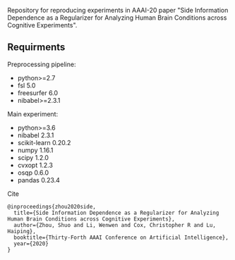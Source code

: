 Repository for reproducing experiments in AAAI-20 paper "Side Information Dependence as a Regularizer for Analyzing Human Brain Conditions across Cognitive Experiments". 

## Requirments

Preprocessing pipeline: 

* python>=2.7
* fsl 5.0
* freesurfer 6.0
* nibabel>=2.3.1

Main experiment: 

* python>=3.6
* nibabel 2.3.1
* scikit-learn 0.20.2
* numpy 1.16.1
* scipy 1.2.0
* cvxopt 1.2.3
* osqp 0.6.0
* pandas 0.23.4

Cite

```
@inproceedings{zhou2020side,
  title={Side Information Dependence as a Regularizer for Analyzing Human Brain Conditions across Cognitive Experiments},
  author={Zhou, Shuo and Li, Wenwen and Cox, Christopher R and Lu, Haiping},
  booktitle={Thirty-Forth AAAI Conference on Artificial Intelligence},
  year={2020}
}
```
